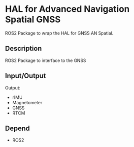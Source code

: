 # HAL for Advanced Navigation Spatial GNSS

ROS2 Package to wrap the HAL for GNSS AN Spatial.

## Description

ROS2 Package to interface to the GNSS

## Input/Output

Output: 

- rIMU
- Magnetometer
- GNSS 
- RTCM

## Depend

- ROS2


